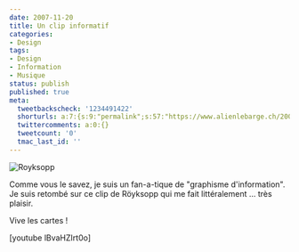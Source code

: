 ```yaml
---
date: 2007-11-20
title: Un clip informatif
categories:
- Design
tags:
- Design
- Information
- Musique
status: publish
published: true
meta:
  tweetbackscheck: '1234491422'
  shorturls: a:7:{s:9:"permalink";s:57:"https://www.alienlebarge.ch/2007/11/20/un-clip-informatif/";s:7:"tinyurl";s:25:"https://tinyurl.com/dd4zbp";s:4:"isgd";s:17:"https://is.gd/iLmP";s:5:"bitly";s:18:"https://bit.ly/QD1N";s:5:"snipr";s:22:"https://snipr.com/bhb0j";s:5:"snurl";s:22:"https://snurl.com/bhb0j";s:7:"snipurl";s:24:"https://snipurl.com/bhb0j";}
  twittercomments: a:0:{}
  tweetcount: '0'
  tmac_last_id: ''
---
```

<img src="https://dlgjp9x71cipk.cloudfront.net/2007/11/royksopp.png" alt="Royksopp" />

Comme vous le savez, je suis un fan-a-tique de "graphisme d'information". Je suis retombé sur ce clip de Röyksopp qui me fait littéralement ... très plaisir.

Vive les cartes !

<!--more-->

[youtube lBvaHZIrt0o]
